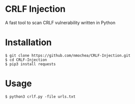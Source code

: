 # CRLF Injection
A fast tool to scan CRLF vulnerability written in Python

# Installation
```
$ git clone https://github.com/nmochea/CRLF-Injection.git
$ cd CRLF-Injection
$ pip3 install requests
```

# Usage 
```
$ python3 crlf.py -file urls.txt
```
